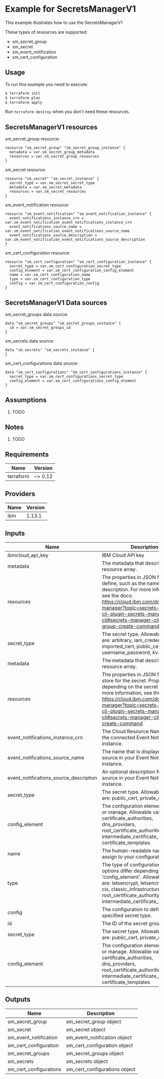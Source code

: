 # Example for SecretsManagerV1

This example illustrates how to use the SecretsManagerV1

These types of resources are supported:

* sm_secret_group
* sm_secret
* sm_event_notification
* sm_cert_configuration

## Usage

To run this example you need to execute:

```bash
$ terraform init
$ terraform plan
$ terraform apply
```

Run `terraform destroy` when you don't need these resources.


## SecretsManagerV1 resources

sm_secret_group resource:

```hcl
resource "sm_secret_group" "sm_secret_group_instance" {
  metadata = var.sm_secret_group_metadata
  resources = var.sm_secret_group_resources
}
```
sm_secret resource:

```hcl
resource "sm_secret" "sm_secret_instance" {
  secret_type = var.sm_secret_secret_type
  metadata = var.sm_secret_metadata
  resources = var.sm_secret_resources
}
```
sm_event_notification resource:

```hcl
resource "sm_event_notification" "sm_event_notification_instance" {
  event_notifications_instance_crn = var.sm_event_notification_event_notifications_instance_crn
  event_notifications_source_name = var.sm_event_notification_event_notifications_source_name
  event_notifications_source_description = var.sm_event_notification_event_notifications_source_description
}
```
sm_cert_configuration resource:

```hcl
resource "sm_cert_configuration" "sm_cert_configuration_instance" {
  secret_type = var.sm_cert_configuration_secret_type
  config_element = var.sm_cert_configuration_config_element
  name = var.sm_cert_configuration_name
  type = var.sm_cert_configuration_type
  config = var.sm_cert_configuration_config
}
```

## SecretsManagerV1 Data sources

sm_secret_groups data source:

```hcl
data "sm_secret_groups" "sm_secret_groups_instance" {
  id = var.sm_secret_groups_id
}
```
sm_secrets data source:

```hcl
data "sm_secrets" "sm_secrets_instance" {
}
```
sm_cert_configurations data source:

```hcl
data "sm_cert_configurations" "sm_cert_configurations_instance" {
  secret_type = var.sm_cert_configurations_secret_type
  config_element = var.sm_cert_configurations_config_element
}
```

## Assumptions

1. TODO

## Notes

1. TODO

## Requirements

| Name | Version |
|------|---------|
| terraform | ~> 0.12 |

## Providers

| Name | Version |
|------|---------|
| ibm | 1.13.1 |

## Inputs

| Name | Description | Type | Required |
|------|-------------|------|---------|
| ibmcloud\_api\_key | IBM Cloud API key | `string` | true |
| metadata | The metadata that describes the resource array. | `` | true |
| resources | The properties in JSON format to define, such as the name and description. For more information, see the docs: https://cloud.ibm.com/docs/secrets-manager?topic=secrets-manager-cli-plugin-secrets-manager-cli#secrets-manager-cli-secret-group-create-command | `list()` | true |
| secret_type | The secret type. Allowable values are: arbitrary, iam_credentials, imported_cert, public_cert, username_password, kv. | `string` | true |
| metadata | The metadata that describes the resource array. | `` | true |
| resources | The properties in JSON format to store for the secret. Properties differ depending on the secret type. For more information, see the docs: https://cloud.ibm.com/docs/secrets-manager?topic=secrets-manager-cli-plugin-secrets-manager-cli#secrets-manager-cli-secret-create-command | `list()` | true |
| event_notifications_instance_crn | The Cloud Resource Name (CRN) of the connected Event Notifications instance. | `string` | true |
| event_notifications_source_name | The name that is displayed as a source in your Event Notifications instance. | `string` | true |
| event_notifications_source_description | An optional description for the source in your Event Notifications instance. | `string` | false |
| secret_type | The secret type. Allowable values are: public_cert, private_cert | `string` | true |
| config_element | The configuration element to define or manage. Allowable values are: certificate_authorities, dns_providers, root_certificate_authorities, intermediate_certificate_authorities, certificate_templates | `string` | true |
| name | The human-readable name to assign to your configuration. | `string` | true |
| type | The type of configuration. Value options differ depending on the 'config_element'. Allowable values are: letsencrypt, letsencrypt-stage, cis, classic_infrastructure, root_certificate_authority, intermediate_certificate_authority | `string` | true |
| config | The configuration to define for the specified secret type. | `` | true |
| id | The ID of the secret group. | `string` | true |
| secret_type | The secret type. Allowable values are: public_cert, private_cert | `string` | true |
| config_element | The configuration element to define or manage. Allowable values are: certificate_authorities, dns_providers, root_certificate_authorities, intermediate_certificate_authorities, certificate_templates | `string` | true |

## Outputs

| Name | Description |
|------|-------------|
| sm_secret_group | sm_secret_group object |
| sm_secret | sm_secret object |
| sm_event_notification | sm_event_notification object |
| sm_cert_configuration | sm_cert_configuration object |
| sm_secret_groups | sm_secret_groups object |
| sm_secrets | sm_secrets object |
| sm_cert_configurations | sm_cert_configurations object |
